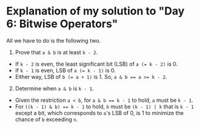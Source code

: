 # Explanation of my solution to "Day 6: Bitwise Operators"
All we have to do is the following two.
1. Prove that `a & b` is at least `k - 2`.
  * If `k - 2` is even, the least significant bit (LSB) of `a (= k - 2)` is 0.
  * If `k - 1` is even, LSB of `a (= k - 1)` is 0.
  * Either way, LSB of `b (= a + 1)` is 1. So, `a & b == a >= k - 2`.
2. Determine when `a & b` is `k - 1`.
  * Given the restriction `a < b`, for `a & b == k - 1` to hold, `a` must be `k - 1`.
  * For `((k - 1) & b) == k - 1` to hold, `b` must be `(k - 1) | k` that is `k - 1` except a bit, which corresponds to `a`'s LSB of 0, is 1 to minimize the chance of `b` exceeding `n`.
